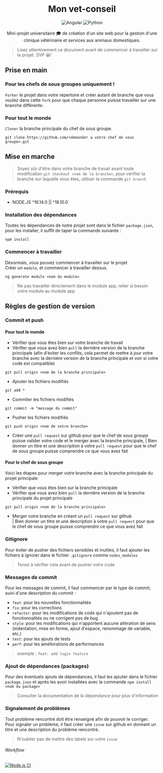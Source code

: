<div align="center">
<h1> Mon vet-conseil </h1>
<img src="https://badgen.net/badge/Angular/16.0.3/blue?icon=typescript" alt="Angular">
<img src="https://badgen.net/badge/status/development/red?icon=github" alt="Python">
<br> <br>
Mini-projet universitaire 🎓 de création d'un site web pour la gestion d'une clinique vétérinaire et services aux animaux domestiques.
</div>

>Lisez attentivement ce document avant de commencer à travailler sur le projet. SVP 😀!


## Prise en main

### Pour les chefs de sous groupes uniquement !

`Forker` le projet dans votre répertoire et créer autant de branche
que vous voulez dans cette `fork` pour que chaque personne puisse
travailler sur une branche différente.

### Pour tout le monde
`Cloner` la branche principale du chef de sous groupe.
```
git clone https://github.com/<demander a votre chef de sous groupe>.git
```


## Mise en marche
> Soyez sûr d'être dans votre branche de travail avant toute modification
``` git checkout <nom de la branche> ```, pour vérifier la branche sur laquelle vous êtes, utiliser la commande ``` git branch ```

### Prérequis
- NODE.JS ^16.14.0 || ^18.10.0

### Installation des dépendances
Toutes les dépendances de notre projet sont dans le fichier ``` package.json ```, pour les installer, il suffit de taper la commande suivante :
```
npm install
```

### Commencer à travailler
Désormais, vous pouvez commencer à travailler sur le projet
<br>Créer un `module`, et commencer à travailler dessus.
```
ng generate module <nom du module>
```
> Ne pas travailler directement dans le module app, relier si besoin votre module au module app

## Règles de gestion de version

### Commit et push

#### Pour tout le monde
- Vérifier que vous êtes bien sur votre branche de travail
- Vérifier que vous avez bien `pull` la dernière version de la branche principale (afin d'éviter les conflits,
  cela permet de mettre à jour votre branche avec la dernière version de la branche principale et voir si votre code est
  compatible)
```
git pull origin <nom de la branche principale>
```
- Ajouter les fichiers modifiés
```
git add *
```
- Commiter les fichiers modifiés
```
git commit -m "message du commit"
```
- Pusher les fichiers modifiés
```
git push origin <nom de votre branche>
```
- Créer une `pull request` sur github pour que le chef de sous groupe puisse valider votre code et le merger avec la branche principale,
  | Bien donner un titre et une description à votre `pull request` pour que le chef de sous groupe puisse comprendre ce que vous avez fait

#### Pour le chef de sous groupe
Voici les étapes pour merger votre branche avec la branche principale du projet principale
- Vérifier que vous êtes bien sur la branche principale
- Vérifier que vous avez bien `pull` la dernière version de la branche principale du projet principale
```
git pull origin <nom de la branche principale>
```
- Merger votre branche en créant un `pull request` sur github <br>
  | Bien donner un titre et une description à votre `pull request` pour que le chef de sous groupe puisse comprendre ce que vous avez fait

### Gitignore
Pour éviter de pusher des fichiers sensibles et inutiles, il faut ajouter les fichiers à ignorer dans le fichier `.gitignore` comme `nodes_modules`
> Tenez à vérifier cela avant de pusher votre code

### Messages de commit
Pour les messages de commit, il faut commencer par le type de commit, suivi d'une description du commit :
- `feat`: pour les nouvelles fonctionnalités
- `fix`: pour les corrections
- `refactor`: pour les modifications de code qui n'ajoutent pas de fonctionnalités ou ne corrigent pas de bug
- `style`: pour les modifications qui n'apportent aucune altération de sens (indentation, mise en forme, ajout d'espace, renommage de variable, etc.)
- `test`: pour les ajouts de tests
- `perf`: pour les améliorations de performances
> exemple : `feat: add login feature`

### Ajout de dépendances (packages)
Pour des éventuels ajouts de dépendances, il faut les ajouter dans le fichier `package.json` et après les avoir installées avec la commande `npm install <nom du package>`
> Consulter la documentation de la dépendance pour plus d'information

### Signalement de problèmes
Tout problème rencontré doit être renseigné afin de pouvoir le corriger. <br>
Pour signaler un problème, il faut créer une `issue` sur github en donnant un titre et une description du problème rencontré.
> N'oublier pas de mettre des labels sur votre `issue`

###### Workflow
[![Node.js CI](https://github.com/mendrika261/S4-WEB-vet-conseil/actions/workflows/node.js.yml/badge.svg)](https://github.com/mendrika261/S4-WEB-vet-conseil/actions/workflows/node.js.yml)
